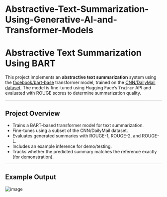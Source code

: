 # Abstractive-Text-Summarization-Using-Generative-AI-and-Transformer-Models

# Abstractive Text Summarization Using BART

This project implements an **abstractive text summarization** system using the [facebook/bart-base](https://huggingface.co/facebook/bart-base) transformer model, trained on the [CNN/DailyMail dataset](https://huggingface.co/datasets/cnn_dailymail). The model is fine-tuned using Hugging Face’s `Trainer` API and evaluated with ROUGE scores to determine summarization quality.

---

## Project Overview

- Trains a BART-based transformer model for text summarization.
- Fine-tunes using a subset of the CNN/DailyMail dataset.
- Evaluates generated summaries with ROUGE-1, ROUGE-2, and ROUGE-L.
- Includes an example inference for demo/testing.
- Tracks whether the predicted summary matches the reference exactly (for demonstration).

---

## Example Output

![image](https://github.com/user-attachments/assets/6011ff5b-2043-4d2a-aae9-6b3c5641f50c)


